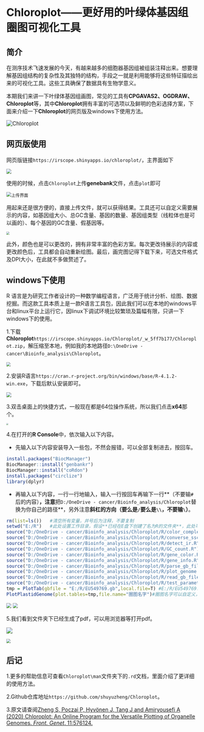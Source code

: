# Chloroplot——更好用的叶绿体基因组圈图可视化工具

## 简介

​		在测序技术飞速发展的今天，有越来越多的细胞器基因组被组装注释出来。想要理解基因组结构的复杂性及其独特的结构，手段之一就是利用能够将这些特征描绘出来的可视化工具。这些工具确保了数据具有生物学意义。

​		本期我们来讲一下叶绿体基因组画图，常见的工具有**CPGAVAS2、OGDRAW、Chloroplot**等，其中**Chloroplot**拥有丰富的可选项以及鲜明的色彩选择方案，下面来介绍一下**Chloroplot**的网页版及windows下使用方法。

![Chloroplot](https://jshy-wechat.oss-cn-hangzhou.aliyuncs.com/img/Chloroplot.png)



## 网页版使用


网页版链接`https://irscope.shinyapps.io/chloroplot/`，主界面如下

<img src="https://jshy-wechat.oss-cn-hangzhou.aliyuncs.com/image_20220225093246.png" style="zoom:80%;" />

使用的时候，点击`Chloroplot`上传**genebank**文件，点击`plot`即可

<img src="https://jshy-wechat.oss-cn-hangzhou.aliyuncs.com/img/20220225095054.png" alt="上传界面" style="zoom:80%;" />



用起来还是很方便的，直接上传文件，就可以获得结果。工具还可以自定义需要展示的内容，如基因组大小、总GC含量、基因的数量、基因组类型（线粒体也是可以画的）、每个基因的GC含量、假基因等。

<img src="https://jshy-wechat.oss-cn-hangzhou.aliyuncs.com/img/20220225100051.png" style="zoom: 50%;" />

此外，颜色也是可以更改的，拥有非常丰富的色彩方案。每次更改待展示的内容或更改颜色后，工具都会自动重新绘图。最后，画完图记得下载下来，可选文件格式及DPI大小，在此就不多做赘述了。



## windows下使用

R 语言是为研究工作者设计的一种数学编程语言，广泛用于统计分析、绘图、数据挖掘。而这款工具本质上是一款R语言工具包，因此我们可以在本地的windows平台和linux平台上运行它，因linux下调试环境比较繁琐及篇幅有限，只讲一下windows下的使用。

1.下载**Chloroplot**`https://irscope.shinyapps.io/Chloroplot/_w_5ff7b177/Chloroplot.zip`，解压缩至本地，例如我的本地路径`D:\OneDrive - cancer\Bioinfo_analysis\Chloroplot`。

<img src="https://jshy-wechat.oss-cn-hangzhou.aliyuncs.com/img/20220225103911.png" style="zoom: 67%;" />

2.安装R语言`https://cran.r-project.org/bin/windows/base/R-4.1.2-win.exe`，下载后默认安装即可。

<img src="https://jshy-wechat.oss-cn-hangzhou.aliyuncs.com/img/20220225103247.png" style="zoom:80%;" />

3.双击桌面上的快捷方式，一般现在都是64位操作系统，所以我们点击**x64**那个。

<img src="https://jshy-wechat.oss-cn-hangzhou.aliyuncs.com/img/20220225104525.png" style="zoom:33%;" />

4.在打开的**R Console**中，依次输入以下内容。

- 先输入以下内容安装导入一些包，不然会报错，可以全部复制进去，按回车。

```R
install.packages("BiocManager")
BiocManager::install("genbankr")
BiocManager::install("coRdon")
install.packages("circlize")
library(dplyr)
```
- 再输入以下内容，一行一行地输入，输入一行按回车再输下一行**（不要输`#`后的内容）**，注意**把`D:/OneDrive - cancer/Bioinfo_analysis/Chloroplot`替换为你自己的路径**，另外注意**斜杠的方向（要么是`/`要么是`\\`，不要输`\`）**。

```R
rm(list=ls())	#清空所有变量，井号后为注释，不要复制
setwd("E:/R")	#此处设置工作目录，假设**已经在E盘下创建了名为R的文件夹**，此处可以写你自己的文件夹位置
source("D:/OneDrive - cancer/Bioinfo_analysis/Chloroplot/R/color_complement.R")
source("D:/OneDrive - cancer/Bioinfo_analysis/Chloroplot/R/converse_ssc.R")
source("D:/OneDrive - cancer/Bioinfo_analysis/Chloroplot/R/detect_ir.R")
source("D:/OneDrive - cancer/Bioinfo_analysis/Chloroplot/R/GC_count.R")
source("D:/OneDrive - cancer/Bioinfo_analysis/Chloroplot/R/gene_color.R")
source("D:/OneDrive - cancer/Bioinfo_analysis/Chloroplot/R/gene_info.R")
source("D:/OneDrive - cancer/Bioinfo_analysis/Chloroplot/R/parse_gb_file.R")
source("D:/OneDrive - cancer/Bioinfo_analysis/Chloroplot/R/plot_genome.R")
source("D:/OneDrive - cancer/Bioinfo_analysis/Chloroplot/R/read_gb_file.R")
source("D:/OneDrive - cancer/Bioinfo_analysis/Chloroplot/R/test_parameters.R")
tmp = PlotTab(gbfile = "E:/R/EU549769.gb",local.file=T) #E:/R/EU549769.gb为已经下载的genebank文件位置
PlotPlastidGenome(plot.tables=tmp,file.name="圈图名字")#圈图名字可以自定义，如果不加file.name参数，则生成的pdf与gbk同名
```

<img src="https://jshy-wechat.oss-cn-hangzhou.aliyuncs.com/img/20220225114638.png" style="zoom: 80%;" />

<img src="https://jshy-wechat.oss-cn-hangzhou.aliyuncs.com/img/20220225114722.png" style="zoom:80%;" />



5.我们看到文件夹下已经生成了pdf，可以用浏览器等打开pdf。

![](https://jshy-wechat.oss-cn-hangzhou.aliyuncs.com/img/20220225114843.png)

<img src="https://jshy-wechat.oss-cn-hangzhou.aliyuncs.com/img/20220225115103.png" style="zoom:67%;" />



## 后记

1.更多的帮助信息可查看`Chloroplot\man`文件夹下的`.rd`文档，里面介绍了更详细的使用方法。

2.Github仓库地址`https://github.com/shuyuzheng/Chloroplot`。

3.原文请查阅[Zheng S, Poczai P, Hyvönen J, Tang J and Amiryousefi A (2020) Chloroplot: An Online Program for the Versatile Plotting of Organelle Genomes. *Front. Genet*. 11:576124. ](https://doi.org/10.3389/fgene.2020.576124 "Zheng S, Poczai P, Hyvönen J, Tang J and Amiryousefi A (2020) Chloroplot: An Online Program for the Versatile Plotting of Organelle Genomes. *Front. Genet*. 11:576124. ")
